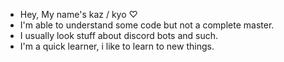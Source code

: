 - Hey, My name's kaz / kyo ♡
- I'm able to understand some code but not a complete master.
- I usually look stuff about discord bots and such.
- I'm a quick learner, i like to learn to new things.
  
<!---
Kayows12/Kayows12 is a ✨ special ✨ repository because its `README.md` (this file) appears on your GitHub profile.
You can click the Preview link to take a look at your changes.
--->

